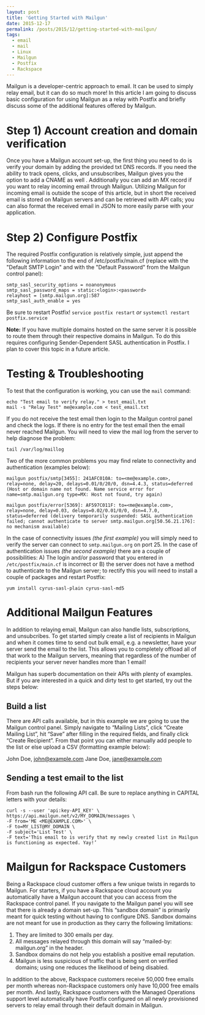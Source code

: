 ```yaml
---
layout: post
title: 'Getting Started with Mailgun'
date: 2015-12-17
permalink: /posts/2015/12/getting-started-with-mailgun/
tags:
  - email
  - mail
  - Linux
  - Mailgun
  - Postfix
  - Rackspace
---
```


Mailgun is a developer-centric approach to email. It can be used to simply relay email, but it can do so much more! In this article I am going to discuss basic configuration for using Mailgun as a relay with Postfix and briefly discuss some of the additional features offered by Mailgun.

Step 1) Account creation and domain verification
===

Once you have a Mailgun account set-up, the first thing you need to do is verify your domain by adding the provided txt DNS records. If you need the ability to track opens, clicks, and unsubscribes, Mailgun gives you the option to add a CNAME as well . Additionally you can add an MX record if you want to relay incoming email through Mailgun. Utilizing Mailgun for incoming email is outside the scope of this article, but in short the received email is stored on Mailgun servers and can be retrieved with API calls; you can also format the received email in JSON to more easily parse with your application.

Step 2) Configure Postfix
===

The required Postfix configuration is relatively simple, just append the following information to the end of /etc/postfix/main.cf (replace <login> with the "Default SMTP Login" and <password> with the "Default Password" from the Mailgun control panel):

```
smtp_sasl_security_options = noanonymous
smtp_sasl_password_maps = static:<login>:<password>
relayhost = [smtp.mailgun.org]:587
smtp_sasl_auth_enable = yes
```

Be sure to restart Postfix!
`service postfix restart` *or* `systemctl restart postfix.service`

**Note:** If you have multiple domains hosted on the same server it is possible to route them through their respective domains in Mailgun. To do this requires configuring Sender-Dependent SASL authentication in Postfix. I plan to cover this topic in a future article.

Testing & Troubleshooting
===

To test that the configuration is working, you can use the `mail` command:

```
echo "Test email to verify relay." > test_email.txt
mail -s "Relay Test" me@example.com < test_email.txt
```

If you do not receive the test email then login to the Mailgun control panel and check the logs. If there is no entry for the test email then the email never reached Mailgun. You will need to view the mail log from the server to help diagnose the problem:

```
tail /var/log/maillog
```

Two of the more common problems you may find relate to connectivity and authentication (examples below):

```
mailgun postfix/smtp[3455]: 241AFC010A: to=<me@example.com>, relay=none, delay=20, delays=0.01/0/20/0, dsn=4.4.3, status=deferred (Host or domain name not found. Name service error for name=smtp.mailgun.org type=MX: Host not found, try again)
```

```
mailgun postfix/error[5369]: AF597C011F: to=<me@example.com>, relay=none, delay=0.03, delays=0.02/0.01/0/0, dsn=4.7.0, status=deferred (delivery temporarily suspended: SASL authentication failed; cannot authenticate to server smtp.mailgun.org[50.56.21.176]: no mechanism available)
```

In the case of connectivity issues *(the first example)* you will simply need to verify the server can connect to `smtp.mailgun.org` on port 25. In the case of authentication issues *(the second example)* there are a couple of possibilities: A) The login and/or password that you entered in `/etc/postfix/main.cf` is incorrect or B) the server does not have a method to authenticate to the Mailgun server; to rectify this you will need to install a couple of packages and restart Postfix:

```
yum install cyrus-sasl-plain cyrus-sasl-md5
```

Additional Mailgun Features
===

In addition to relaying email, Mailgun can also handle lists, subscriptions, and unsubcribes. To get started simply create a list of recipients in Mailgun and when it comes time to send out bulk email, e.g. a newsletter, have your server send the email to the list. This allows you to completely offload all of that work to the Mailgun servers, meaning that regardless of the number of recipients your server never handles more than 1 email!

Mailgun has superb documentation on their APIs with plenty of examples. But if you are interested in a quick and dirty test to get started, try out the steps below:

Build a list
---

There are API calls available, but in this example we are going to use the Mailgun control panel. Simply navigate to “Mailing Lists”, click “Create Mailing List”, hit “Save” after filling in the required fields, and finally click “Create Recipient”. From that point you can either manually add people to the list or else upload a CSV (formatting example below):

John Doe, john@example.com
Jane Doe, jane@example.com

Sending a test email to the list
---

From bash run the following API call. Be sure to replace anything in CAPITAL letters with your details:

```
curl -s --user 'api:key-API_KEY' \
https://api.mailgun.net/v2/MY_DOMAIN/messages \
-F from='ME <ME@EXAMPLE.COM>' \
-F to=MY_LIST@MY_DOMAIN \
-F subject='List Test' \
-F text='This email to is verify that my newly created list in Mailgun is functioning as expected. Yay!’
```

Mailgun for Rackspace Customers
===

Being a Rackspace cloud customer offers a few unique twists in regards to Mailgun. For starters, if you have a Rackspace cloud account you automatically have a Mailgun account that you can access from the Rackspace control panel. If you navigate to the Mailgun panel you will see that there is already a domain set-up. This “sandbox domain” is primarily meant for quick testing without having to configure DNS. Sandbox domains are not meant for use in production as they carry the following limitations:

1. They are limited to 300 emails per day.
2. All messages relayed through this domain will say “mailed-by: mailgun.org” in the header.
3. Sandbox domains do not help you establish a positive email reputation.
4. Mailgun is less suspicious of traffic that is being sent on verified domains; using one reduces the likelihood of being disabled.

In addition to the above, Rackspace customers receive 50,000 free emails per month whereas non-Rackspace customers only have 10,000 free emails per month. And lastly, Rackspace customers with the Managed Operations support level automatically have Postfix configured on all newly provisioned servers to relay email through their default domain in Mailgun.
